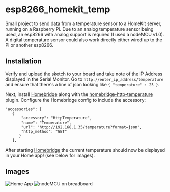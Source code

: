 # esp8266_homekit_temp
Small project to send data from a temperature sensor to a HomeKit server, running on a Raspberry Pi. Due to an analog temperature sensor being used, an esp8266 with analog support is required (I used a nodeMCU v1.0). A digital temperature sensor could also work directly either wired up to the Pi or another esp8266.

## Installation
Verify and upload the sketch to your board and take note of the IP Address displayed in the Serial Monitor. Go to `http://enter_ip_address/temperature` and ensure that there's a line of json looking like `{ "temperature" : 25 }`.

Next, install [Homebridge](https://github.com/nfarina/homebridge) along with the [homebridge-http-temperature](https://www.npmjs.com/package/homebridge-http-temperature) plugin. Configure the Homebridge config to include the accessory:

```
"accessories": [
   {
       "accessory": "HttpTemperature",
       "name": "Temperature",
       "url": "http://192.168.1.35/temperature?format=json",
       "http_method": "GET"
      }
   ],
```

After starting [Homebridge](https://github.com/nfarina/homebridge) the current temperature should now be displayed in your Home app! (see below for images).

## Images
![Home App](https://github.com/greenywd/esp8266_homekit_temp/blob/master/Home_screenshot.png)
![nodeMCU on breadboard](https://github.com/greenywd/esp8266_homekit_temp/blob/master/nodeMCU_breadboard.jpg)
